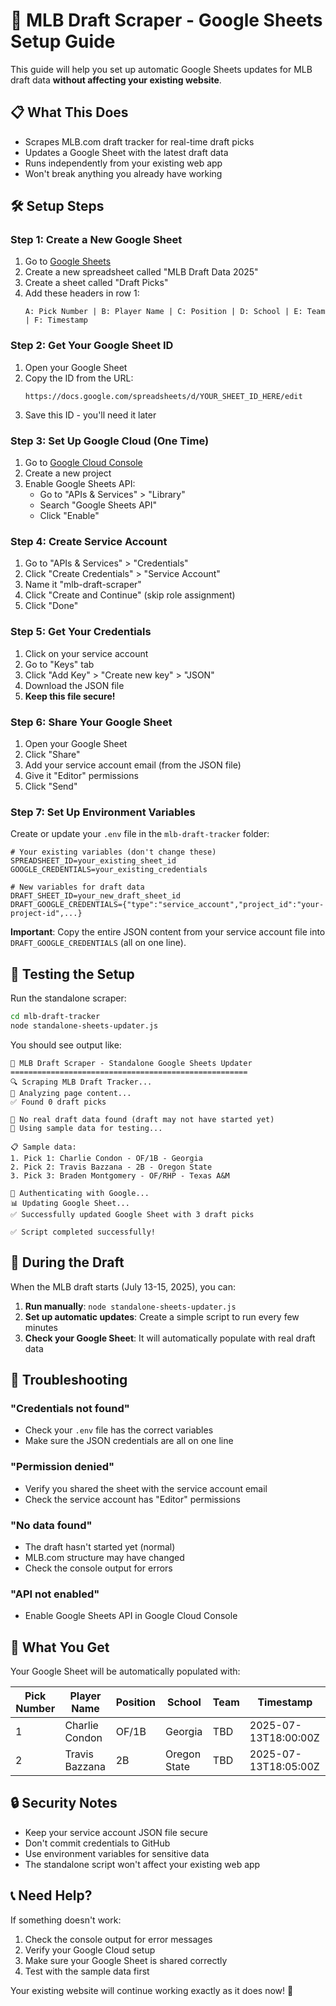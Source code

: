 # 🚀 MLB Draft Scraper - Google Sheets Setup Guide

This guide will help you set up automatic Google Sheets updates for MLB draft data **without affecting your existing website**.

## 📋 What This Does

- Scrapes MLB.com draft tracker for real-time draft picks
- Updates a Google Sheet with the latest draft data
- Runs independently from your existing web app
- Won't break anything you already have working

## 🛠️ Setup Steps

### Step 1: Create a New Google Sheet

1. Go to [Google Sheets](https://sheets.google.com)
2. Create a new spreadsheet called "MLB Draft Data 2025"
3. Create a sheet called "Draft Picks"
4. Add these headers in row 1:
   ```
   A: Pick Number | B: Player Name | C: Position | D: School | E: Team | F: Timestamp
   ```

### Step 2: Get Your Google Sheet ID

1. Open your Google Sheet
2. Copy the ID from the URL:
   ```
   https://docs.google.com/spreadsheets/d/YOUR_SHEET_ID_HERE/edit
   ```
3. Save this ID - you'll need it later

### Step 3: Set Up Google Cloud (One Time)

1. Go to [Google Cloud Console](https://console.cloud.google.com/)
2. Create a new project
3. Enable Google Sheets API:
   - Go to "APIs & Services" > "Library"
   - Search "Google Sheets API"
   - Click "Enable"

### Step 4: Create Service Account

1. Go to "APIs & Services" > "Credentials"
2. Click "Create Credentials" > "Service Account"
3. Name it "mlb-draft-scraper"
4. Click "Create and Continue" (skip role assignment)
5. Click "Done"

### Step 5: Get Your Credentials

1. Click on your service account
2. Go to "Keys" tab
3. Click "Add Key" > "Create new key" > "JSON"
4. Download the JSON file
5. **Keep this file secure!**

### Step 6: Share Your Google Sheet

1. Open your Google Sheet
2. Click "Share"
3. Add your service account email (from the JSON file)
4. Give it "Editor" permissions
5. Click "Send"

### Step 7: Set Up Environment Variables

Create or update your `.env` file in the `mlb-draft-tracker` folder:

```env
# Your existing variables (don't change these)
SPREADSHEET_ID=your_existing_sheet_id
GOOGLE_CREDENTIALS=your_existing_credentials

# New variables for draft data
DRAFT_SHEET_ID=your_new_draft_sheet_id
DRAFT_GOOGLE_CREDENTIALS={"type":"service_account","project_id":"your-project-id",...}
```

**Important**: Copy the entire JSON content from your service account file into `DRAFT_GOOGLE_CREDENTIALS` (all on one line).

## 🧪 Testing the Setup

Run the standalone scraper:

```bash
cd mlb-draft-tracker
node standalone-sheets-updater.js
```

You should see output like:
```
🚀 MLB Draft Scraper - Standalone Google Sheets Updater
=====================================================
🔍 Scraping MLB Draft Tracker...
📄 Analyzing page content...
✅ Found 0 draft picks

📝 No real draft data found (draft may not have started yet)
🧪 Using sample data for testing...

📋 Sample data:
1. Pick 1: Charlie Condon - OF/1B - Georgia
2. Pick 2: Travis Bazzana - 2B - Oregon State
3. Pick 3: Braden Montgomery - OF/RHP - Texas A&M

🔐 Authenticating with Google...
📊 Updating Google Sheet...
✅ Successfully updated Google Sheet with 3 draft picks

✅ Script completed successfully!
```

## 📅 During the Draft

When the MLB draft starts (July 13-15, 2025), you can:

1. **Run manually**: `node standalone-sheets-updater.js`
2. **Set up automatic updates**: Create a simple script to run every few minutes
3. **Check your Google Sheet**: It will automatically populate with real draft data

## 🔧 Troubleshooting

### "Credentials not found"
- Check your `.env` file has the correct variables
- Make sure the JSON credentials are all on one line

### "Permission denied"
- Verify you shared the sheet with the service account email
- Check the service account has "Editor" permissions

### "No data found"
- The draft hasn't started yet (normal)
- MLB.com structure may have changed
- Check the console output for errors

### "API not enabled"
- Enable Google Sheets API in Google Cloud Console

## 🎯 What You Get

Your Google Sheet will be automatically populated with:

| Pick Number | Player Name | Position | School | Team | Timestamp |
|-------------|-------------|----------|--------|------|-----------|
| 1 | Charlie Condon | OF/1B | Georgia | TBD | 2025-07-13T18:00:00Z |
| 2 | Travis Bazzana | 2B | Oregon State | TBD | 2025-07-13T18:05:00Z |

## 🔒 Security Notes

- Keep your service account JSON file secure
- Don't commit credentials to GitHub
- Use environment variables for sensitive data
- The standalone script won't affect your existing web app

## 📞 Need Help?

If something doesn't work:
1. Check the console output for error messages
2. Verify your Google Cloud setup
3. Make sure your Google Sheet is shared correctly
4. Test with the sample data first

Your existing website will continue working exactly as it does now! 🎉 